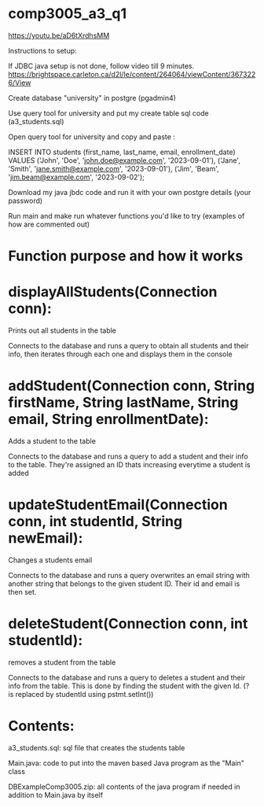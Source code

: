 # comp3005_a3_q1
https://youtu.be/aD6tXrdhsMM

Instructions to setup: 

If JDBC java setup is not done, follow video till 9 minutes.
https://brightspace.carleton.ca/d2l/le/content/264064/viewContent/3673226/View

Create database "university" in postgre (pgadmin4)

Use query tool for university and put my create table sql code (a3_students.sql)

Open query tool for university and copy and paste :

INSERT INTO students (first_name, last_name, email, enrollment_date) VALUES
('John', 'Doe', 'john.doe@example.com', '2023-09-01'),
('Jane', 'Smith', 'jane.smith@example.com', '2023-09-01'),
('Jim', 'Beam', 'jim.beam@example.com', '2023-09-02');

Download my java jbdc code and run it with your own postgre details (your password)

Run main and make run whatever functions you'd like to try (examples of how are commented out)



# Function purpose and how it works

# displayAllStudents(Connection conn): 

Prints out all students in the table

Connects to the database and runs a query to obtain all students and their info, then iterates through each one and displays them in the console

# addStudent(Connection conn, String firstName, String lastName, String email, String enrollmentDate):

Adds a student to the table

Connects to the database and runs a query to add a student and their info to the table. They're assigned an ID thats increasing everytime a student is added


# updateStudentEmail(Connection conn, int studentId, String newEmail):

Changes a students email

Connects to the database and runs a query overwrites an email string with another string that belongs to the given student ID. Their id and email is then set.

# deleteStudent(Connection conn, int studentId):

removes a student from the table

Connects to the database and runs a query to deletes a student and their info from the table. This is done by finding the student with the given Id. (? is replaced by studentId using pstmt.setInt())



# Contents:

a3_students.sql: sql file that creates the students table

Main.java: code to put into the maven based Java program as the "Main" class

DBExampleComp3005.zip: all contents of the java program if needed in addition to Main.java by itself


